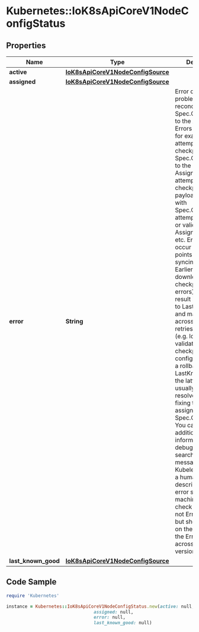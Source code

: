 # Kubernetes::IoK8sApiCoreV1NodeConfigStatus

## Properties

Name | Type | Description | Notes
------------ | ------------- | ------------- | -------------
**active** | [**IoK8sApiCoreV1NodeConfigSource**](IoK8sApiCoreV1NodeConfigSource.md) |  | [optional] 
**assigned** | [**IoK8sApiCoreV1NodeConfigSource**](IoK8sApiCoreV1NodeConfigSource.md) |  | [optional] 
**error** | **String** | Error describes any problems reconciling the Spec.ConfigSource to the Active config. Errors may occur, for example, attempting to checkpoint Spec.ConfigSource to the local Assigned record, attempting to checkpoint the payload associated with Spec.ConfigSource, attempting to load or validate the Assigned config, etc. Errors may occur at different points while syncing config. Earlier errors (e.g. download or checkpointing errors) will not result in a rollback to LastKnownGood, and may resolve across Kubelet retries. Later errors (e.g. loading or validating a checkpointed config) will result in a rollback to LastKnownGood. In the latter case, it is usually possible to resolve the error by fixing the config assigned in Spec.ConfigSource. You can find additional information for debugging by searching the error message in the Kubelet log. Error is a human-readable description of the error state; machines can check whether or not Error is empty, but should not rely on the stability of the Error text across Kubelet versions. | [optional] 
**last_known_good** | [**IoK8sApiCoreV1NodeConfigSource**](IoK8sApiCoreV1NodeConfigSource.md) |  | [optional] 

## Code Sample

```ruby
require 'Kubernetes'

instance = Kubernetes::IoK8sApiCoreV1NodeConfigStatus.new(active: null,
                                 assigned: null,
                                 error: null,
                                 last_known_good: null)
```


